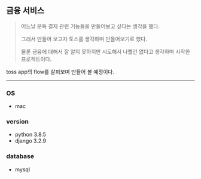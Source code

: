 ## 금융 서비스
> 어느날 문득 결제 관련 기능들을 만들어보고 싶다는 생각을 했다.
>
> 그래서 만들어 보고자 토스를 생각하며 만들어보기로 했다.
> 
> 물론 금융에 대해서 잘 알지 못하지만 시도해서 나쁠건 없다고 생각하며 시작한 프로젝트이다.

toss app의 flow를 살펴보며 만들어 볼 예정이다.

---

### OS

- mac

### version

- python 3.8.5
- django 3.2.9

### database

- mysql
